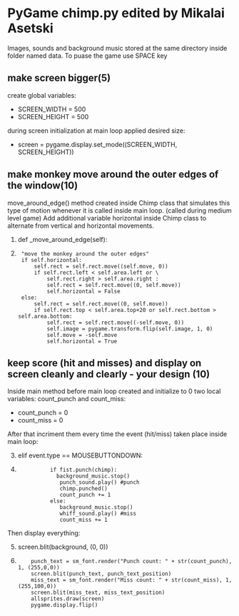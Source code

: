 # PyGame chimp.py edited by Mikalai Asetski

Images, sounds and background music stored at the same directory inside folder named data. 
To puase the game use SPACE key 

## make screen bigger(5)

create global variables: 
* SCREEN_WIDTH = 500
* SCREEN_HEIGHT = 500

during screen initialization at main loop applied desired size:
* screen = pygame.display.set_mode((SCREEN_WIDTH, SCREEN_HEIGHT))

## make monkey move around the outer edges of the window(10)

move_around_edge() method created inside Chimp class that simulates this type of motion whenever it is called inside main loop. (called during medium level game) Add additional variable horizontal inside  Chimp class to alternate from vertical and horizontal movements. 


1. def _move_around_edge(self):
2.      "move the monkey around the outer edges"
        if self.horizontal:
            self.rect = self.rect.move((self.move, 0))
            if self.rect.left < self.area.left or \
                self.rect.right > self.area.right :
                self.rect = self.rect.move((0, self.move)) 
                self.horizontal = False
        else:
            self.rect = self.rect.move((0, self.move)) 
            if self.rect.top < self.area.top+20 or self.rect.bottom > self.area.bottom:
                self.rect = self.rect.move((-self.move, 0))
                self.image = pygame.transform.flip(self.image, 1, 0)
                self.move = -self.move
                self.horizontal = True   
 
 
 ## keep score (hit and misses) and display on screen cleanly and clearly - your design (10)
 
Inside main method before main loop created and initialize to 0  two local variables: count_punch and count_miss:

* count_punch = 0 
* count_miss = 0

After that incriment them every time the event (hit/miss) taken place inside main loop:

3.  elif event.type == MOUSEBUTTONDOWN:
4.               if fist.punch(chimp):
                   background_music.stop()
                    punch_sound.play() #punch
                    chimp.punched()
                    count_punch += 1
                 else:
                    background_music.stop()
                    whiff_sound.play() #miss
                    count_miss += 1

Then display everything: 
 
5. screen.blit(background, (0, 0))
6.         punch_text = sm_font.render("Punch count: " + str(count_punch), 1, (255,0,0))
           screen.blit(punch_text, punch_text_position)       
           miss_text = sm_font.render("Miss count: " + str(count_miss), 1, (255,100,0))
           screen.blit(miss_text, miss_text_position)
           allsprites.draw(screen)
           pygame.display.flip() 
 
 
 
 
 
 
 
 
 
 
 
 
 
 
 
 
 
 
 
 
 
 
 
 
